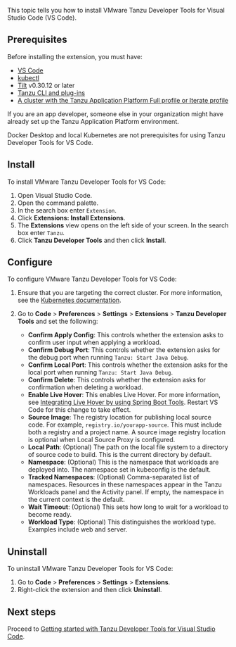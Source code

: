 This topic tells you how to install VMware Tanzu Developer Tools for Visual Studio Code (VS Code).

## <a id="prereqs"></a> Prerequisites

Before installing the extension, you must have:

- [VS Code](https://code.visualstudio.com/download)
- [kubectl](https://kubernetes.io/docs/tasks/tools/#kubectl)
- [Tilt](https://docs.tilt.dev/install.html) v0.30.12 or later
- [Tanzu CLI and plug-ins](/docs-tap/install-tanzu-cli.hbs.md#cli-and-plugin)
- [A cluster with the Tanzu Application Platform Full profile or Iterate profile](/docs-tap/install-online/profile.hbs.md)

If you are an app developer, someone else in your organization might have already set up the
Tanzu Application Platform environment.

Docker Desktop and local Kubernetes are not prerequisites for using Tanzu Developer Tools for VS Code.

## <a id="install"></a> Install

To install VMware Tanzu Developer Tools for VS Code:

1. Open Visual Studio Code.
2. Open the command palette.
3. In the search box enter `Extension`.
4. Click **Extensions: Install Extensions**.
5. The **Extensions** view opens on the left side of your screen. In the search box enter `Tanzu`.
6. Click **Tanzu Developer Tools** and then click **Install**.

## <a id="configure"></a> Configure

To configure VMware Tanzu Developer Tools for VS Code:

1. Ensure that you are targeting the correct cluster. For more information, see the
   [Kubernetes documentation](https://kubernetes.io/docs/tasks/access-application-cluster/configure-access-multiple-clusters/).

2. Go to **Code** > **Preferences** > **Settings** > **Extensions** > **Tanzu Developer Tools** and
   set the following:

   - **Confirm Apply Config**: This controls whether the extension asks to confirm user input when
     applying a workload.
   - **Confirm Debug Port**: This controls whether the extension asks for the debug port when
     running `Tanzu: Start Java Debug`.
   - **Confirm Local Port**: This controls whether the extension asks for the local port when
     running `Tanzu: Start Java Debug`.
   - **Confirm Delete**: This controls whether the extension asks for confirmation when deleting a
     workload.
   - **Enable Live Hover**: This enables Live Hover. For more information, see
     [Integrating Live Hover by using Spring Boot Tools](/docs-tap/vscode-extension/live-hover.hbs.md).
     Restart VS Code for this change to take effect.
   - **Source Image**: The registry location for publishing local source code. For example,
     `registry.io/yourapp-source`. This must include both a registry and a project name. A source
     image registry location is optional when Local Source Proxy is configured.
   - **Local Path**: (Optional) The path on the local file system to a directory of source code to
     build. This is the current directory by default.
   - **Namespace**: (Optional) This is the namespace that workloads are deployed into. The namespace
     set in kubeconfig is the default.
   - **Tracked Namespaces**: (Optional) Comma-separated list of namespaces. Resources in these
     namespaces appear in the Tanzu Workloads panel and the Activity panel. If empty, the namespace
     in the current context is the default.
   - **Wait Timeout**: (Optional) This sets how long to wait for a workload to become ready.
   - **Workload Type**: (Optional) This distinguishes the workload type. Examples include web and
     server.

## <a id="uninstall"></a> Uninstall

To uninstall VMware Tanzu Developer Tools for VS Code:

1. Go to **Code** > **Preferences** > **Settings** > **Extensions**.
1. Right-click the extension and then click **Uninstall**.

## <a id="next-steps"></a> Next steps

Proceed to [Getting started with Tanzu Developer Tools for Visual Studio Code](/docs-tap/vscode-extension/getting-started.hbs.md).
